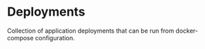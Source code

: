 Deployments
===========

Collection of application deployments that can be run from docker-compose configuration.
